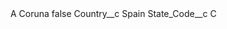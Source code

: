 <?xml version="1.0" encoding="UTF-8"?>
<CustomMetadata xmlns="http://soap.sforce.com/2006/04/metadata" xmlns:xsi="http://www.w3.org/2001/XMLSchema-instance" xmlns:xsd="http://www.w3.org/2001/XMLSchema">
    <label>A Coruna</label>
    <protected>false</protected>
    <values>
        <field>Country__c</field>
        <value xsi:type="xsd:string">Spain</value>
    </values>
    <values>
        <field>State_Code__c</field>
        <value xsi:type="xsd:string">C</value>
    </values>
</CustomMetadata>
